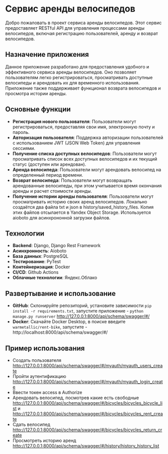 # Сервис аренды велосипедов

Добро пожаловать в проект сервиса аренды велосипедов. Этот сервис предоставляет RESTful API для управления процессами аренды велосипедов, включая регистрацию пользователей, аренду и возврат велосипедов.

## Назначение приложения

Данное приложение разработано для предоставления удобного и эффективного сервиса аренды велосипедов. Оно позволяет пользователям легко регистрироваться, просматривать доступные велосипеды и арендовать их для временного использования. Приложение также поддерживает функционал возврата велосипедов и просмотра истории аренды.

## Основные функции

- **Регистрация нового пользователя**: Пользователи могут регистрироваться, предоставляя свои имя, электронную почту и пароль.
- **Авторизация пользователя**: Поддержка авторизации пользователей с использованием JWT (JSON Web Token) для управления сессиями.
- **Получение списка доступных велосипедов**: Пользователи могут просматривать список всех доступных велосипедов и их текущий статус (доступен или арендован).
- **Аренда велосипеда**: Пользователи могут арендовать велосипед на определенный период времени.
- **Возврат велосипеда**: Пользователи могут возвращать арендованные велосипеды, при этом учитывается время окончания аренды и расчет стоимости аренды.
- **Получение истории аренды пользователя**: Пользователи могут просматривать историю своих аренд велосипедов. Локально создаётся два файла txt и json в history/saved_history_files. 
Копия этих файлов отсылается в Yandex Object Storage. Используется aioboto для асинхрононной загрузки файлов.

## Технологии

- **Backend**: Django, Django Rest Framework
- **Асинхронность**: Aioboto
- **База данных**: PostgreSQL
- **Тестирование**: PyTest
- **Контейнеризация**: Docker
- **CI/CD**: Github Actions
- **Облачные технологии**: Яндекс.Облако

## Развертывание и использование

- **GitHub**: Склонируйте репозиторий, установите зависимости `pip install -r requirements.txt`, запустите приложение - `python manage.py runserver` http://127.0.0.1:8000/api/schema/swagger/#/
- **Docker**: Скачайте Docker Desktop, в поиске введите `warmetallic/rent-bike`, запустите - http://localhost:8000/api/schema/swagger/#/

## Пример использования
- Создать пользователя http://127.0.0.1:8000/api/schema/swagger/#/myauth/myauth_users_create
- Пройти аутентификацию http://127.0.0.1:8000/api/schema/swagger/#/myauth/myauth_login_create
- Ввести токен access в Authorize
- Арендовать велосипед, посмотрев какие есть свободные http://127.0.0.1:8000/api/schema/swagger/#/bicycles/bicycles_bicycle_list и http://127.0.0.1:8000/api/schema/swagger/#/bicycles/bicycles_rent_create
- Сдать велосипед http://127.0.0.1:8000/api/schema/swagger/#/bicycles/bicycles_return_create
- Просмотреть историю аренд http://127.0.0.1:8000/api/schema/swagger/#/history/history_history_list
